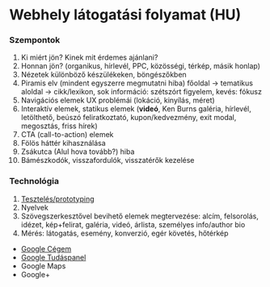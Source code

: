 # Webhely látogatási folyamat (HU)

### Szempontok

1. Ki miért jön? Kinek mit érdemes ajánlani?
1. Honnan jön? (organikus, hírlevél, PPC, közösségi, térkép, másik honlap)
1. Nézetek különböző készülékeken, böngészőkben
1. Piramis elv (mindent egyszerre megmutatni hiba) főoldal → tematikus aloldal → cikk/lexikon, sok információ: szétszórt figyelem, kevés: fókusz
1. Navigációs elemek UX problémái (lokáció, kinyílás, méret)
1. Interaktív elemek, statikus elemek (**videó**, Ken Burns galéria, hírlevél, letölthető, beúszó feliratkoztató, kupon/kedvezmény, exit modal, megosztás, friss hírek)
1. CTA (call-to-action) elemek
1. Fölös háttér kihasználása
1. Zsákutca (Alul hova tovább?) hiba
1. Bámészkodók, visszafordulók, visszatérők kezelése

### Technológia

1. [Tesztelés/prototyping](https://www.invisionapp.com/)
1. Nyelvek
1. Szövegszerkesztővel bevihető elemek megtervezése: alcím, felsorolás, idézet, kép+felirat, galéria, videó, árlista, személyes info/author bio
1. Mérés: látogatás, esemény, konverzió, egér követés, hőtérkép

- [Google Cégem](https://support.google.com/business/answer/7091)
- [Google Tudáspanel](https://support.google.com/business/answer/6331288)
- Google Maps
- Google+
